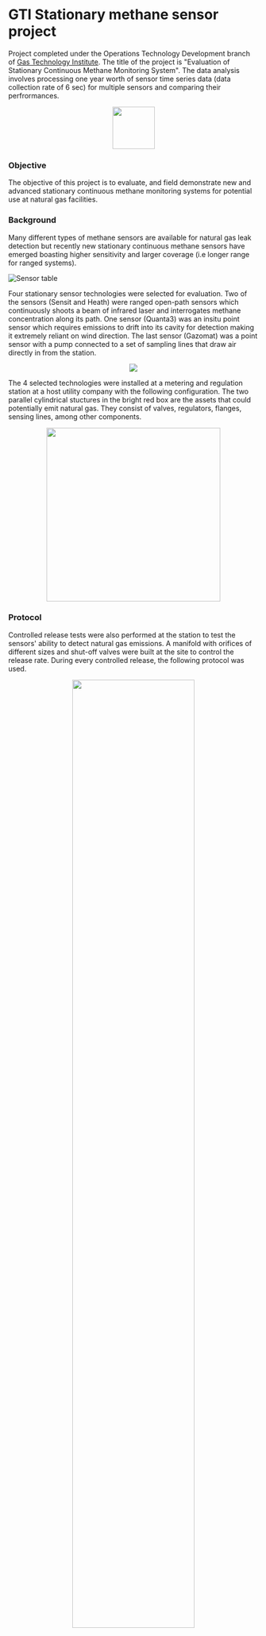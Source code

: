 # GTI Stationary methane sensor project

Project completed under the Operations Technology Development branch of [Gas Technology Institute](hhttps://www.gti.energy/). The title of the project is "Evaluation of Stationary Continuous Methane Monitoring System". The data analysis involves processing one year worth of sensor time series data (data collection rate of 6 sec) for multiple sensors and comparing their perfrormances.

<p align="center"><img src="images/gti_logo.jpg" height= "85"/></p>

### Objective 
The objective of this project is to evaluate, and field demonstrate new and advanced stationary continuous methane monitoring systems for potential use at natural gas facilities. 

### Background

Many different types of methane sensors are available for natural gas leak detection but recently new stationary continuous methane sensors have emerged boasting higher sensitivity and larger coverage (i.e longer range for ranged systems).

![Sensor table](images/sensor_table.png)

Four stationary sensor technologies were selected for evaluation. Two of the sensors (Sensit and Heath) were ranged open-path sensors which continuously shoots a beam of infrared laser and interrogates methane concentration along its path. One sensor (Quanta3) was an insitu point sensor which requires emissions to drift into its cavity for detection making it extremely reliant on wind direction. The last sensor (Gazomat) was a point sensor with a pump connected to a set of sampling lines that draw air directly in from the station.

<p align="center"><img src="images/four_technologies.png"/></p>

The 4 selected technologies were installed at a metering and regulation station at a host utility company with the following configuration. The two parallel cylindrical stuctures in the bright red box are the assets that could potentially emit natural gas. They consist of valves, regulators, flanges, sensing lines, among other components.

<p align="center"><img src="images/sensor_configuration.jpg" height = "350"/></p>

### Protocol

Controlled release tests were also performed at the station to test the sensors' ability to detect natural gas emissions. A manifold with orifices of different sizes and shut-off valves were built at the site to control the release rate. During every controlled release, the following protocol was used. 

<p align="center"><img src="images/release_protocol.jpg" style="width: 70%; height: 70%"/></p>

A total of 5 controlled release tests were performed over the course of the test duration (one year). Here is a summary of the meteorological and release conditions during the controlled releases:

<p align="center"><img src="images/conditions.png" style="width: 80%; height: 80%"/></p>

Wind direction and speed play an important role in the sensor's ability to detect emissions. We can categorize speed and direction into two buckets respectively:  
<p align="center"><img src="images/wind_conditions.png" style="width: 80%; height: 80%"/></p>

### Performance metric

To assess performance of the multiple sensors, we need to define a quantifiable metric. We selected number of indications and the area under the concentration curve to determine if the sensor identified the emissions during a release test. If a gas was being released and the sensor was downwind of the gas source, the sensor is expected to detect the emissions. 

An **indication** is defined as a 2-minute period when at least one reading is above 2x background level. **Area under curve** (AUC) is the sum of area under the curve that are above the background level. Here are illustrations of how the number of indications and area under the curve (AUC) can be quantified:

![Number of Indications](images/indication.png) ![Area under curve](images/auc.png)

### Results

The cumulative number of indications and AUC values were calculated for each sensor for all the controlled release and shown below:

<p align="center"><img src="images/total_indications.png"/></p>

<p align="center"><img src="images/total_auc.png"/></p>

The number of indications produced at varying flow rates can be visualized. There is not a a lot of difference across flowrates as the sensors were capable of producing indications across the range of flow rates. 

<p align="center"><img src="images/indications_flowrate.png" style="width: 85%; height: 85%"/></p>

The number of indications can be further broken down by wind speed and direction categories. It can be observed that Southerly wind directions and high wind speed promote better detection by sensors. This makes sense as the sensors are positioned north of the station and stronger wind would advect gas towards the sensor. 

![Indications at different wind speeds](images/indications_windspeed.png) ![Indications at different wind directions](images/indications_winddirection.png)

Based on the bar charts, we can observe that in situ point sensors are more dependent on wind direction than ranged sensors which constantly interrogates the methane concentration along its laser path.

The correlation between number of indications and wind speed can also be plotted for each sensor. In situ point sensors are more dependent on wind speed than ranged sensors.

<p align="center"><img src="images/windspeed_correlation.png" style="width: 85%; height: 85%"/></p>

Similar to the set of charts above, the relationship between AUC scores at varying flow rates can be visualized:

<p align="center"><img src="images/auc_flowrate.png" style="width: 85%; height: 85%"/></p>

The impact of wind speed and direction on AUC can be explored in the following charts:

![AUC scores at different wind speeds](images/auc_windspeed.png) ![AUC scores at different wind directions](images/auc_winddirection.png)

And then the relationship between AUC scores and wind speed can be plotted for each sensor:

<p align="center"><img src="images/windspeed_correlation_auc.png" style="width: 85%; height: 85%"/></p>

Another area we can examine is how well each sensor correlates with one another. The number of indications and AUC scores can be compared among sensors using the pairplot function from the *seaborn* library in Python. There is generally a positive correlation between the sensors.

<p align="center"><img src="images/pairplot_indications.png" style="width: 75%; height: 75%"/></p>

<p align="center"><img src="images/pairplot_auc.png" style="width: 75%; height: 75%"/></p>

In summary, the controlled release tests highlighted the exceptional abilities of all the sensors to reliably detect leaks larger than 10 cfh.

### Sensor performance outside of the controlled release tests

The sensors' monthly uptime and number of indications **outside of the controlled release tests** were plotted below. Uptime percentage is a measure of how stable the system is; any downtime due to network or power issues, or readings that are significantly below normal background methane level would result in a penalty to the system uptime percentage. Quanta3 and Gazomat did not have system uptime data after February as both systems were taken out of operation in February.  

<p align="center"><img src="images/uptime_monthly.jpg" style="width: 70%; height: 70%"/></p>

<p align="center"><img src="images/indications_monthly.jpg" style="width: 70%; height: 70%"/></p>

### Credits
The study and report was completed by Gerry Bong, Chris Ziolkowski, and Susan Stuver. 